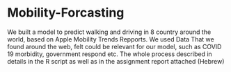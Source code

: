 # Mobility-Forcasting
We built a model to predict walking and driving in 8 country around the world, based on Apple Mobility Trends Repports.
We used Data That we found around the web, felt could be relevant for our model, such as COVID 19 morbidity, government respond etc.
The whole process described in details in the R script as well as in the assignment report attached (Hebrew)
